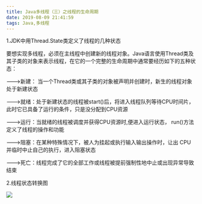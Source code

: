 ```yaml
---
title: Java多线程（三）之线程的生命周期 
date: 2019-08-09 21:41:59 
tags: Java,多线程
---
```


1.JDK中用Thread.State类定义了线程的几种状态
      
   要想实现多线程，必须在主线程中创建新的线程对象。Java语言使用Thread类及其子类的对象来表示线程，在它的一个完整的生命周期中通常要经历如下的五种状态：

--->新建： 当一个Thread类或其子类的对象被声明并创建时，新生的线程对象处于新建状态


--->就绪：处于新建状态的线程被start()后，将进入线程队列等待CPU时间片，此时它已具备了运行的条件，只是没分配到CPU资源

<!--more-->
--->运行：当就绪的线程被调度并获得CPU资源时,便进入运行状态， run()方法定义了线程的操作和功能


--->阻塞：在某种特殊情况下，被人为挂起或执行输入输出操作时，让出 CPU 并临时中止自己的执行，进入阻塞状态


--->死亡：线程完成了它的全部工作或线程被提前强制性地中止或出现异常导致结束

2.线程状态转换图

![](/image/Java多线程（三）之线程的生命周期/线程的生命周期.png)



